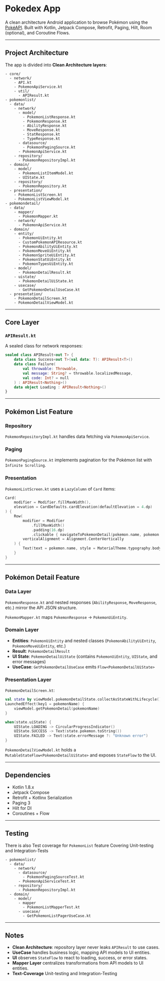 
# Pokedex App

A clean architecture Android application to browse Pokémon using the [PokéAPI](https://pokeapi.co/).
Built with Kotlin, Jetpack Compose, Retrofit, Paging, Hilt, Room (optional), and Coroutine Flows.

---

## Project Architecture

The app is divided into **Clean Architecture layers**:

```
- core/
  - network/
    - API.kt
    - PokemonApiService.kt
    - util/
      - APIResult.kt
- pokemonlist/
  - data/
    - network/
      - model/
        - PokemonListResponse.kt
        - PokemonResponse.kt
        - AbilityResponse.kt
        - MoveResponse.kt
        - StatResponse.kt
        - TypeResponse.kt
      - datasource/
        - PokemonPagingSource.kt
      - PokemonApiService.kt
    - repository/
      - PokemonRepositoryImpl.kt
  - domain/
    - model/
      - PokemonListItemModel.kt
      - UIState.kt
    - repository/
      - PokemonRepository.kt
  - presentation/
    - PokemonListScreen.kt
    - PokemonListViewModel.kt
- pokemondetail/
  - data/
    - mapper/
      - PokemonMapper.kt
    - network/
      - PokemonApiService.kt
  - domain/
    - entity/
      - PokemonUiEntity.kt
      - CustomPokemonAPIResource.kt
      - PokemonAbilityUiEntity.kt
      - PokemonMoveUiEntity.kt
      - PokemonSpriteUiEntity.kt
      - PokemonStatUiEntity.kt
      - PokemonTypesUiEntity.kt
    - model/
      - PokemonDetailResult.kt
    - uistate/
      - PokemonDetailUiState.kt
    - usecase/
      - GetPokemonDetailUseCase.kt
  - presentation/
    - PokemonDetailScreen.kt
    - PokemonDetailViewModel.kt
```

---

## Core Layer

### `APIResult.kt`

A sealed class for network responses:

```kotlin
sealed class APIResult<out T> {
    data class Success<out T>(val data: T): APIResult<T>()
    data class Failure(
        val throwable: Throwable,
        val message: String? = throwable.localizedMessage,
        val code: Int? = null
    ) : APIResult<Nothing>()
    data object Loading : APIResult<Nothing>()
}
```

---

## Pokémon List Feature

### Repository

`PokemonRepositoryImpl.kt` handles data fetching via `PokemonApiService`.

### Paging

`PokemonPagingSource.kt` implements pagination for the Pokémon list with `Infinite Scrolling`.

### Presentation

`PokemonListScreen.kt` uses a `LazyColumn` of `Card` items:

```kotlin
Card(
    modifier = Modifier.fillMaxWidth(),
    elevation = CardDefaults.cardElevation(defaultElevation = 4.dp)
) {
    Row(
        modifier = Modifier
            .fillMaxWidth()
            .padding(16.dp)
            .clickable { navigateToPokemonDetail(pokemon.name, pokemon.url) },
        verticalAlignment = Alignment.CenterVertically
    ) {
        Text(text = pokemon.name, style = MaterialTheme.typography.bodyLarge)
    }
}
```

---

## Pokémon Detail Feature

### Data Layer

`PokemonResponse.kt` and nested responses (`AbilityResponse`, `MoveResponse`, etc.) mirror the API JSON structure.

`PokemonMapper.kt` maps `PokemonResponse` → `PokemonUiEntity`.

### Domain Layer

- **Entities**: `PokemonUiEntity` and nested classes (`PokemonAbilityUiEntity`, `PokemonMoveUiEntity`, etc.)
- **Result**: `PokemonDetailResult`
- **UI State**: `PokemonDetailUiState` (contains `PokemonUiEntity`, `UIState`, and error messages)
- **UseCase**: `GetPokemonDetailUseCase` emits `Flow<PokemonDetailUiState>`

### Presentation Layer

`PokemonDetailScreen.kt`:

```kotlin
val state by viewModel.pokemonDetailState.collectAsStateWithLifecycle()
LaunchedEffect(key1 = pokemonName) {
    viewModel.getPokemonDetail(pokemonName)
}

when(state.uiState) {
    UIState.LOADING -> CircularProgressIndicator()
    UIState.SUCCESS -> Text(state.pokemon.toString())
    UIState.FAILED -> Text(state.errorMessage ?: "Unknown error")
}
```

`PokemonDetailViewModel.kt` holds a `MutableStateFlow<PokemonDetailUiState>` and exposes `StateFlow` to the UI.

---

## Dependencies

- Kotlin 1.8.x
- Jetpack Compose
- Retrofit + Kotlinx Serialization
- Paging 3
- Hilt for DI
- Coroutines + Flow

---

## Testing

There is also Test coverage for `PokemonList` feature
Covering Unit-testing and Integration-Tests

```
- pokemonlist/
  - data/
    - network/
      - datasource/
        - PokemonPagingSourceTest.kt
      - PokemonApiServiceTest.kt
    - repository/
      - PokemonRepositoryImpl.kt
  - domain/
    - model/
      - mapper
        - PokemonListMapperTest.kt
      - usecase/
        - GetPokemonListPagerUseCase.kt
```

---

## Notes

- **Clean Architecture**: repository layer never leaks `APIResult` to use cases.
- **UseCase** handles business logic, mapping API models to UI entities.
- **UI** observes `StateFlow` to react to loading, success, or error states.
- **Mapper Layer** centralizes transformations from API models to UI entities.
- **Text-Coverage** Unit-testing and Integration-Testing
